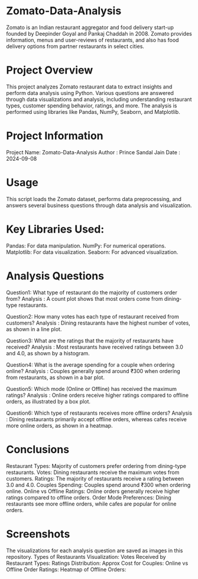 # Zomato-Data-Analysis
Zomato is an Indian restaurant aggregator and food delivery start-up founded by Deepinder Goyal and Pankaj Chaddah in 2008. Zomato provides information, menus and user-reviews of restaurants, and also has food delivery options from partner restaurants in select cities.

# Project Overview
This project analyzes Zomato restaurant data to extract insights and perform data analysis using Python. Various questions are answered through data visualizations and analysis, including understanding restaurant types, customer spending behavior, ratings, and more. The analysis is performed using libraries like Pandas, NumPy, Seaborn, and Matplotlib.

# Project Information
Project Name: Zomato-Data-Analysis
Author      : Prince Sandal Jain
Date        : 2024-09-08

# Usage
This script loads the Zomato dataset, performs data preprocessing, and answers several business questions through data analysis and visualization.

# Key Libraries Used:
Pandas: For data manipulation.
NumPy: For numerical operations.
Matplotlib: For data visualization.
Seaborn: For advanced visualization.

# Analysis Questions
Question1: What type of restaurant do the majority of customers order from?
Analysis : A count plot shows that most orders come from dining-type restaurants.

Question2: How many votes has each type of restaurant received from customers?
Analysis : Dining restaurants have the highest number of votes, as shown in a line plot.

Question3: What are the ratings that the majority of restaurants have received?
Analysis : Most restaurants have received ratings between 3.0 and 4.0, as shown by a histogram.

Question4: What is the average spending for a couple when ordering online?
Analysis : Couples generally spend around ₹300 when ordering from restaurants, as shown in a bar plot.

Question5: Which mode (Online or Offline) has received the maximum ratings?
Analysis : Online orders receive higher ratings compared to offline orders, as illustrated by a box plot.

Question6: Which type of restaurants receives more offline orders?
Analysis : Dining restaurants primarily accept offline orders, whereas cafes receive more online orders, as shown in a heatmap.

# Conclusions
Restaurant Types: Majority of customers prefer ordering from dining-type restaurants.
Votes: Dining restaurants receive the maximum votes from customers.
Ratings: The majority of restaurants receive a rating between 3.0 and 4.0.
Couples Spending: Couples spend around ₹300 when ordering online.
Online vs Offline Ratings: Online orders generally receive higher ratings compared to offline orders.
Order Mode Preferences: Dining restaurants see more offline orders, while cafes are popular for online orders.

# Screenshots
The visualizations for each analysis question are saved as images in this repository.
Types of Restaurants Visualization: 
Votes Received by Restaurant Types:
Ratings Distribution:
Approx Cost for Couples:
Online vs Offline Order Ratings:
Heatmap of Offline Orders:
